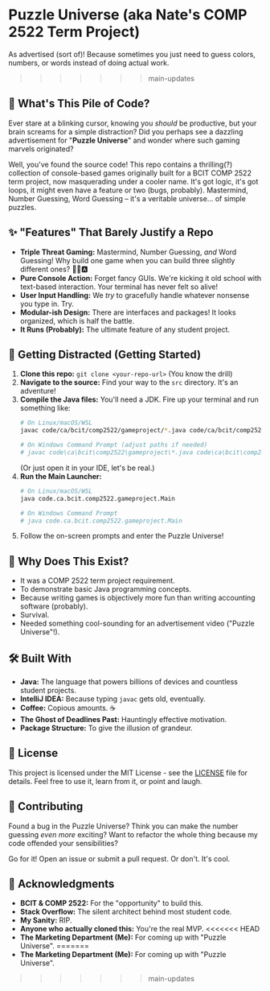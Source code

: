 
# Puzzle Universe (aka Nate's COMP 2522 Term Project)

As advertised (sort of)! Because sometimes you just need to guess colors, numbers, or words instead of doing actual work.
>>>>>>> main-updates

## 🤔 What's This Pile of Code?

Ever stare at a blinking cursor, knowing you *should* be productive, but your brain screams for a simple distraction? Did you perhaps see a dazzling advertisement for "**Puzzle Universe**" and wonder where such gaming marvels originated?

Well, you've found the source code! This repo contains a thrilling(?) collection of console-based games originally built for a BCIT COMP 2522 term project, now masquerading under a cooler name. It's got logic, it's got loops, it might even have a feature or two (bugs, probably). Mastermind, Number Guessing, Word Guessing – it's a veritable universe... of simple puzzles.

## ✨ "Features" That Barely Justify a Repo

*   **Triple Threat Gaming:** Mastermind, Number Guessing, *and* Word Guessing! Why build one game when you can build three slightly different ones? 🎲🔢🅰️
*   **Pure Console Action:** Forget fancy GUIs. We're kicking it old school with text-based interaction. Your terminal has never felt so alive!
*   **User Input Handling:** We *try* to gracefully handle whatever nonsense you type in. Try.
*   **Modular-ish Design:** There are interfaces and packages! It looks organized, which is half the battle.
*   **It Runs (Probably):** The ultimate feature of any student project.

## 🚀 Getting Distracted (Getting Started)

1.  **Clone this repo:** `git clone <your-repo-url>` (You know the drill)
2.  **Navigate to the source:** Find your way to the `src` directory. It's an adventure!
3.  **Compile the Java files:** You'll need a JDK. Fire up your terminal and run something like:
    ```bash
    # On Linux/macOS/WSL
    javac code/ca/bcit/comp2522/gameproject/*.java code/ca/bcit/comp2522/gameproject/mastermind/*.java code/ca/bcit/comp2522/gameproject/numbergame/*.java code/ca/bcit/comp2522/gameproject/wordgame/*.java code/ca/bcit/comp2522/gameproject/interfaces/*.java

    # On Windows Command Prompt (adjust paths if needed)
    # javac code\ca\bcit\comp2522\gameproject\*.java code\ca\bcit\comp2522\gameproject\mastermind\*.java code\ca\bcit\comp2522\gameproject\numbergame\*.java code\ca\bcit\comp2522\gameproject\wordgame\*.java code\ca\bcit\comp2522\gameproject\interfaces\*.java
    ```
    (Or just open it in your IDE, let's be real.)
4.  **Run the Main Launcher:**
    ```bash
    # On Linux/macOS/WSL
    java code.ca.bcit.comp2522.gameproject.Main

    # On Windows Command Prompt
    # java code.ca.bcit.comp2522.gameproject.Main
    ```
5.  Follow the on-screen prompts and enter the Puzzle Universe!

## 💭 Why Does This Exist?

*   It was a COMP 2522 term project requirement.
*   To demonstrate basic Java programming concepts.
*   Because writing games is objectively more fun than writing accounting software (probably).
*   Survival.
*   Needed something cool-sounding for an advertisement video ("Puzzle Universe"!).

## 🛠️ Built With

*   **Java:** The language that powers billions of devices and countless student projects.
*   **IntelliJ IDEA:** Because typing `javac` gets old, eventually.
*   **Coffee:** Copious amounts. ☕
*   **The Ghost of Deadlines Past:** Hauntingly effective motivation.
*   **Package Structure:** To give the illusion of grandeur.

## 📝 License


This project is licensed under the MIT License - see the [LICENSE](LICENSE) file for details. Feel free to use it, learn from it, or point and laugh.


## 🤝 Contributing

Found a bug in the Puzzle Universe? Think you can make the number guessing *even more* exciting? Want to refactor the whole thing because my code offended your sensibilities?

Go for it! Open an issue or submit a pull request. Or don't. It's cool.

## 🙏 Acknowledgments

*   **BCIT & COMP 2522:** For the "opportunity" to build this.
*   **Stack Overflow:** The silent architect behind most student code.
*   **My Sanity:** RIP.
*   **Anyone who actually cloned this:** You're the real MVP.
<<<<<<< HEAD
*   **The Marketing Department (Me):** For coming up with "Puzzle Universe".
=======
*   **The Marketing Department (Me):** For coming up with "Puzzle Universe".
>>>>>>> main-updates
